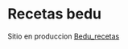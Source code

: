 # Recetas bedu 
Sitio en produccion 
[Bedu_recetas](https://celebrated-tarsier-436784.netlify.app/ "Bedu_recetas")